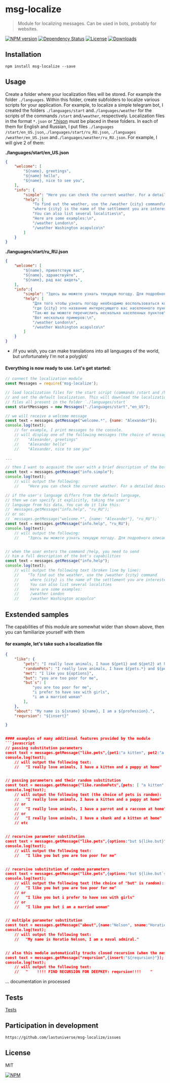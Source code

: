 # msg-localize
> Module for localizing messages. Can be used in bots, probably for websites.


[![NPM version][npm-image]][npm-url]
[![Dependency Status][david-image]][david-url]
[![License][license-image]][license-url]
[![Downloads][downloads-image]][downloads-url]


## Installation

```
npm install msg-localize --save
```

## Usage

Create a folder where your localization files will be stored. For example the folder `./languages`. Within this folder, create subfolders to localize various scripts for your application. For example, to localize a simple telegram bot, I created the folders `./languages/start` and`./languages​/weather` for the scripts of the commands `/start` and`/weather`, respectively. Localization files in the format `*.json` or [*.hjson](https://www.npmjs.com/package/hjson) must be placed in these folders. In each of them for English and Russian, I put files `./languages​/start/en_US.json`,`./languages​​/start/ru_RU.json`, `./languages​/weather/en_US.json` and`./languages/weather/ru_RU.json`. For example, I will give 2 of them:

**./languages/start/en_US.json**
```JSON
{
    "welcome": [
        "${name}, greetings",
        "${name} hello",
        "${name}, nice to see you",
    ],
    "info": {
        "simple": "Here you can check the current weather. For a detailed description of the features, enter the command / help",
        "help": [
            "To find out the weather, use the /weather {city} command\n",
            "where {city} is the name of the settlement you are interested in\n",
            "You can also list several localities\n",
            "Here are some examples:\n",
            "/weather London\n",
            "/weather Washington acapulco\n"
        ]
    }
}
```

**./languages/start/ru_RU.json**
```JSON
{
    "welcome": [
        "${name}, приветствую вас",
        "${name}, здравствуйте",
        "${name}, рад вас видеть",
    ],
    "info":{
        "simple": "Здесь вы можете узнать текущую погоду. Для подробного описания возможностей введите команду /help",
        "help": [
            "Для того чтобы узнать погоду необходимо воспользоваться командой /weather {city}\n",
            "где {city} это название интересующего вас населенного пункта\n",
            "Так-же вы можете перечислить несколько населенных пунктов\n",
            "Вот несколько примеров:\n",
            "/weather London\n",
            "/weather Washington acapulco\n"
        ]
    }
}
```
* /if you wish, you can make translations into all languages ​​of the world, but unfortunately I'm not a polyglot/


#### Everything is now ready to use. Let's get started:


```javascript
// connect the localization module
const Messages = require('msg-localize');

// load localization files for the start script (commands /start and /help)
// and set the default localization. This will download the localization 
// files all present in the folder `./languages/start`
const startMessages = new Messages("./languages/start","en_US");

// we will receive a welcome message
const text = messages.getMessage("welcome.*", {name: "Alexander"});
console.log(text);
    // for example, I print messages to the console.
    // will display one of the following messages (the choice of message is random):
    //    "Alexander, greetings"
    //    "Alexander hello"
    //    "Alexander, nice to see you"

...

// then I want to acquaint the user with a brief description of the bot's capabilities
const text = messages.getMessage("info.simple");
console.log(text);
    // will output the following:
    //    "Here you can check the current weather. For a detailed description of the features, enter the command /help"

// if the user's language differs from the default language, 
// then we can specify it explicitly, taking the user's 
// language from his data. You can do it like this:
// `messages.getMessage("info.help", "ru_RU");`
// or so:
// `messages.getMessage("welcome.*", {name: "Alexander"}, "ru_RU");`
const text = messages.getMessage("info.help", "ru_RU"); 
console.log(text);
    // will output the following:
    //    "Здесь вы можете узнать текущую погоду. Для подробного описания возможностей введите команду /help"


// when the user enters the command /help, you need to send
// him a full description of the bot's capabilities
const text = messages.getMessage("info.help");
console.log(text);
    // will output the following text (broken line by line):
    //    "To find out the weather, use the /weather {city} command
    //     where {city} is the name of the settlement you are interested in
    //     You can also list several localities
    //     Here are some examples:
    //     /weather London
    //     /weather Washington acapulco"
```


## Exstended samples
The capabilities of this module are somewhat wider than shown above, then you can familiarize yourself with them


#### for example, let's take such a localization file
```JSON
{
    "like": {
        "pets": "I really love animals, I have ${pet1} and ${pet2} at home",
        "randomPets": "I really love animals, I have ${pets.*} and ${pets.*} at home",
        "met": "I like you ${options}",
        "but": "you are too poor for me",
        "but`s": [
            "you are too poor for me",
            "i prefer to have sex with girls",
            "i am a married woman"
        ],
    },
    "about": "My name is ${sname} ${name}, I am a ${profession}.",
    "reqursion": "${insert}"

}


#### examples of many additional features provided by the module
```javascript
// passing substitution parameters
const text = messages.getMessage("like.pets",{pet1:"a kitten", pet2:"a puppy"});
console.log(text);
    // will output the following text:
    //   "I really love animals, I have a kitten and a puppy at home"


// passing parameters and their random substitution
const text = messages.getMessage("like.randomPets",{pets: [ "a kitten", "a puppy", "a duck", "a parrot", "a canary", "a guinea pig", "a hamster", "a raccoon" "a skunk"]});
console.log(text);
    // will output the following text (the choice of pets is random):
    //   "I really love animals, I have a kitten and a puppy at home"
    // or
    //   "I really love animals, I have a parrot and a raccoon at home"
    // or
    //   "I really love animals, I have a skunk and a kitten at home"
    // etc


// recursive parameter substitution
const text = messages.getMessage("like.pets",{options:"but ${like.but}"});
console.log(text);
    // will output the following text:
    //   "I like you but you are too poor for me"


// recursive substitution of random parameters
const text = messages.getMessage("like.pets",{options:"but ${like.but`s.*}"});
console.log(text);
    // will output the following text (the choice of "but" is random)::
    //   "I like you but you are too poor for me"
    // or
    //   "I like you but i prefer to have sex with girls"
    // or
    //   "I like you but i am a married woman"


// multiple parameter substitution
const text = messages.getMessage("about",{name:"Nelson", sname:"Horatio", profession:"naval admiral"});
console.log(text);
    // will output the following text:
    //   "My name is Horatio Nelson, I am a naval admiral."


// also this module automatically tracks closed recursion (when the message replaces itself)
const text = messages.getMessage("reqursion",{insert:"${reqursion}"});
console.log(text);
    // will output the following text:
    //   "    !!!! FIND RECURSION FOR DEEPKEY: reqursion!!!!    "
```

... documentation in processed

## Tests
[Tests](http://jsfiddle.net/zb0vwqsd/)

## Participation in development
```
https://github.com/lastuniverse/msg-localize/issues
```
## License

MIT

[![NPM](https://nodei.co/npm/msg-localize.png?downloads=true&downloadRank=true&stars=true)](https://nodei.co/npm/msg-localize/)

[npm-image]: https://img.shields.io/npm/v/msg-localize.svg?style=flat
[npm-url]: https://npmjs.org/package/msg-localize
[david-image]: http://img.shields.io/david/lastuniverse/msg-localize.svg?style=flat
[david-url]: https://david-dm.org/lastuniverse/msg-localize
[license-image]: http://img.shields.io/npm/l/msg-localize.svg?style=flat
[license-url]: LICENSE
[downloads-image]: http://img.shields.io/npm/dm/msg-localize.svg?style=flat
[downloads-url]: https://npmjs.org/package/msg-localize
